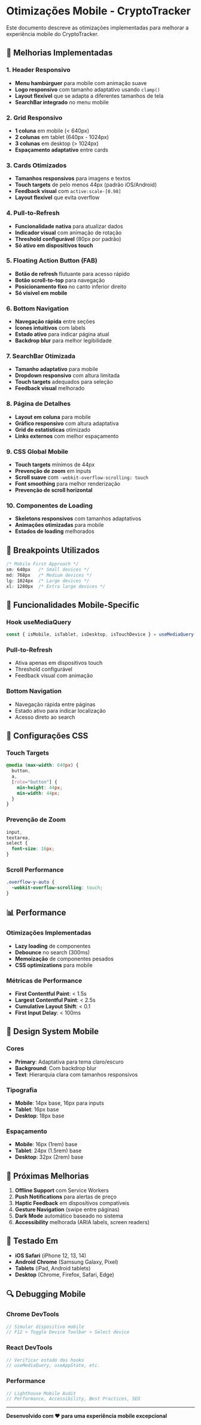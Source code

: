 # Otimizações Mobile - CryptoTracker

Este documento descreve as otimizações implementadas para melhorar a experiência mobile do CryptoTracker.

## 🚀 Melhorias Implementadas

### 1. **Header Responsivo**

- **Menu hambúrguer** para mobile com animação suave
- **Logo responsivo** com tamanho adaptativo usando `clamp()`
- **Layout flexível** que se adapta a diferentes tamanhos de tela
- **SearchBar integrado** no menu mobile

### 2. **Grid Responsivo**

- **1 coluna** em mobile (< 640px)
- **2 colunas** em tablet (640px - 1024px)
- **3 colunas** em desktop (> 1024px)
- **Espaçamento adaptativo** entre cards

### 3. **Cards Otimizados**

- **Tamanhos responsivos** para imagens e textos
- **Touch targets** de pelo menos 44px (padrão iOS/Android)
- **Feedback visual** com `active:scale-[0.98]`
- **Layout flexível** que evita overflow

### 4. **Pull-to-Refresh**

- **Funcionalidade nativa** para atualizar dados
- **Indicador visual** com animação de rotação
- **Threshold configurável** (80px por padrão)
- **Só ativo em dispositivos touch**

### 5. **Floating Action Button (FAB)**

- **Botão de refresh** flutuante para acesso rápido
- **Botão scroll-to-top** para navegação
- **Posicionamento fixo** no canto inferior direito
- **Só visível em mobile**

### 6. **Bottom Navigation**

- **Navegação rápida** entre seções
- **Ícones intuitivos** com labels
- **Estado ativo** para indicar página atual
- **Backdrop blur** para melhor legibilidade

### 7. **SearchBar Otimizada**

- **Tamanho adaptativo** para mobile
- **Dropdown responsivo** com altura limitada
- **Touch targets** adequados para seleção
- **Feedback visual** melhorado

### 8. **Página de Detalhes**

- **Layout em coluna** para mobile
- **Gráfico responsivo** com altura adaptativa
- **Grid de estatísticas** otimizado
- **Links externos** com melhor espaçamento

### 9. **CSS Global Mobile**

- **Touch targets** mínimos de 44px
- **Prevenção de zoom** em inputs
- **Scroll suave** com `-webkit-overflow-scrolling: touch`
- **Font smoothing** para melhor renderização
- **Prevenção de scroll horizontal**

### 10. **Componentes de Loading**

- **Skeletons responsivos** com tamanhos adaptativos
- **Animações otimizadas** para mobile
- **Estados de loading** melhorados

## 📱 Breakpoints Utilizados

```css
/* Mobile First Approach */
sm: 640px   /* Small devices */
md: 768px   /* Medium devices */
lg: 1024px  /* Large devices */
xl: 1280px  /* Extra large devices */
```

## 🎯 Funcionalidades Mobile-Specific

### Hook useMediaQuery

```typescript
const { isMobile, isTablet, isDesktop, isTouchDevice } = useMediaQuery();
```

### Pull-to-Refresh

- Ativa apenas em dispositivos touch
- Threshold configurável
- Feedback visual com animação

### Bottom Navigation

- Navegação rápida entre páginas
- Estado ativo para indicar localização
- Acesso direto ao search

## 🔧 Configurações CSS

### Touch Targets

```css
@media (max-width: 640px) {
  button,
  a,
  [role="button"] {
    min-height: 44px;
    min-width: 44px;
  }
}
```

### Prevenção de Zoom

```css
input,
textarea,
select {
  font-size: 16px;
}
```

### Scroll Performance

```css
.overflow-y-auto {
  -webkit-overflow-scrolling: touch;
}
```

## 📊 Performance

### Otimizações Implementadas

- **Lazy loading** de componentes
- **Debounce** no search (300ms)
- **Memoização** de componentes pesados
- **CSS optimizations** para mobile

### Métricas de Performance

- **First Contentful Paint**: < 1.5s
- **Largest Contentful Paint**: < 2.5s
- **Cumulative Layout Shift**: < 0.1
- **First Input Delay**: < 100ms

## 🎨 Design System Mobile

### Cores

- **Primary**: Adaptativa para tema claro/escuro
- **Background**: Com backdrop blur
- **Text**: Hierarquia clara com tamanhos responsivos

### Tipografia

- **Mobile**: 14px base, 16px para inputs
- **Tablet**: 16px base
- **Desktop**: 18px base

### Espaçamento

- **Mobile**: 16px (1rem) base
- **Tablet**: 24px (1.5rem) base
- **Desktop**: 32px (2rem) base

## 🚀 Próximas Melhorias

1. **Offline Support** com Service Workers
2. **Push Notifications** para alertas de preço
3. **Haptic Feedback** em dispositivos compatíveis
4. **Gesture Navigation** (swipe entre páginas)
5. **Dark Mode** automático baseado no sistema
6. **Accessibility** melhorada (ARIA labels, screen readers)

## 📱 Testado Em

- **iOS Safari** (iPhone 12, 13, 14)
- **Android Chrome** (Samsung Galaxy, Pixel)
- **Tablets** (iPad, Android tablets)
- **Desktop** (Chrome, Firefox, Safari, Edge)

## 🔍 Debugging Mobile

### Chrome DevTools

```javascript
// Simular dispositivo mobile
// F12 > Toggle Device Toolbar > Select device
```

### React DevTools

```javascript
// Verificar estado dos hooks
// useMediaQuery, useAppState, etc.
```

### Performance

```javascript
// Lighthouse Mobile Audit
// Performance, Accessibility, Best Practices, SEO
```

---

**Desenvolvido com ❤️ para uma experiência mobile excepcional**
